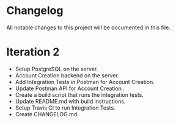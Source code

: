 # Changelog
All notable changes to this project will be documented in this file.

# Iteration 2
- Setup PostgreSQL on the server.
- Account Creation backend on the server.
- Add Integration Tests in Postman for Account Creation.
- Update Postman API for Account Creation .
- Create a build script that runs the integration tests.
- Update README.md with build instructions.
- Setup Travis CI to run Integration Tests.
- Create CHANGELOG.md

